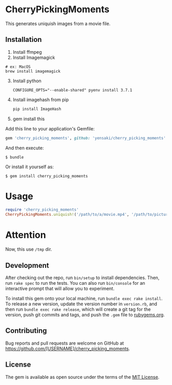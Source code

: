 # CherryPickingMoments

This generates uniquish images from a movie file.

## Installation

1. Install ffmpeg
2. Install Imagemagick
```
# ex: MacOS
brew install imagemagick
```
3. Install python
    ```basb
    CONFIGURE_OPTS="--enable-shared" pyenv install 3.7.1
    ```
4. Install imagehash from pip
    ```bash
    pip install ImageHash
    ```

5. gem install this

Add this line to your application's Gemfile:

```ruby
gem 'cherry_picking_moments', github: 'yensaki/cherry_picking_moments'
```

And then execute:

    $ bundle

Or install it yourself as:

    $ gem install cherry_picking_moments

# Usage

```ruby
require 'cherry_picking_moments'
CherryPickingMoments.uniquish!('/path/to/a/movie.mp4', '/path/to/pictures/dir')
```

# Attention

Now, this use `/tmp` dir.

## Development

After checking out the repo, run `bin/setup` to install dependencies. Then, run `rake spec` to run the tests. You can also run `bin/console` for an interactive prompt that will allow you to experiment.

To install this gem onto your local machine, run `bundle exec rake install`. To release a new version, update the version number in `version.rb`, and then run `bundle exec rake release`, which will create a git tag for the version, push git commits and tags, and push the `.gem` file to [rubygems.org](https://rubygems.org).

## Contributing

Bug reports and pull requests are welcome on GitHub at https://github.com/[USERNAME]/cherry_picking_moments.

## License

The gem is available as open source under the terms of the [MIT License](https://opensource.org/licenses/MIT).
